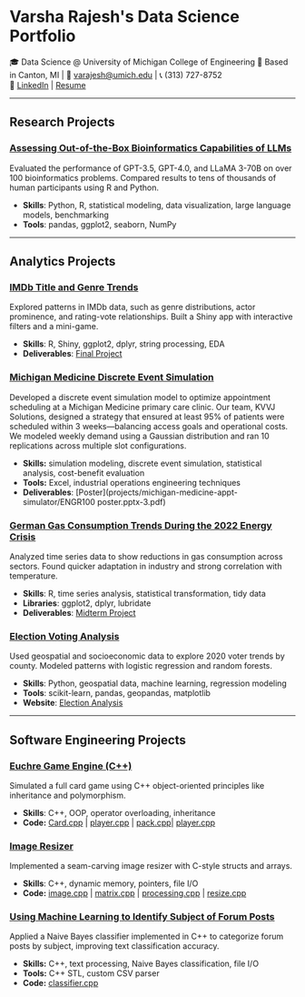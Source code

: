 # Varsha Rajesh's Data Science Portfolio

🎓 Data Science @ University of Michigan College of Engineering
📍 Based in Canton, MI | 📧 varajesh@umich.edu | 📞 (313) 727-8752  
🔗 [LinkedIn](https://www.linkedin.com/in/varsha-rajesh08) |  [Resume](projects/Varsha-Rajesh-Resume_.pdf)

---

## Research Projects

### [Assessing Out-of-the-Box Bioinformatics Capabilities of LLMs](projects/bioinformatics-llms/)
Evaluated the performance of GPT-3.5, GPT-4.0, and LLaMA 3-70B on over 100 bioinformatics problems. Compared results to tens of thousands of human participants using R and Python.

- **Skills**: Python, R, statistical modeling, data visualization, large language models, benchmarking  
- **Tools**: pandas, ggplot2, seaborn, NumPy

---

## Analytics Projects

### [IMDb Title and Genre Trends](projects/imdb-analysis/)
Explored patterns in IMDb data, such as genre distributions, actor prominence, and rating-vote relationships. Built a Shiny app with interactive filters and a mini-game.

- **Skills**: R, Shiny, ggplot2, dplyr, string processing, EDA  
- **Deliverables**: [Final Project](projects/imdb-analysis/imdb.pdf) 

### [Michigan Medicine Discrete Event Simulation](projects/michigan-medicine-appt-simulator)
Developed a discrete event simulation model to optimize appointment scheduling at a Michigan Medicine primary care clinic. Our team, KVVJ Solutions, designed a strategy that ensured at least 95% of patients were scheduled within 3 weeks—balancing access goals and operational costs. We modeled weekly demand using a Gaussian distribution and ran 10 replications across multiple slot configurations.

- **Skills:** simulation modeling, discrete event simulation, statistical analysis, cost-benefit evaluation
- **Tools:** Excel, industrial operations engineering techniques
- **Deliverables**: [Poster](projects/michigan-medicine-appt-simulator/ENGR100 poster.pptx-3.pdf) 

### [German Gas Consumption Trends During the 2022 Energy Crisis](projects/german-gas/)
Analyzed time series data to show reductions in gas consumption across sectors. Found quicker adaptation in industry and strong correlation with temperature.

- **Skills**: R, time series analysis, statistical transformation, tidy data  
- **Libraries**: ggplot2, dplyr, lubridate
- **Deliverables**: [Midterm Project](projects/german-gas/gas.pdf) 

### [Election Voting Analysis](https://carteradamski.github.io/Election-Voting-Analysis/)
Used geospatial and socioeconomic data to explore 2020 voter trends by county. Modeled patterns with logistic regression and random forests.

- **Skills**: Python, geospatial data, machine learning, regression modeling  
- **Tools**: scikit-learn, pandas, geopandas, matplotlib
- **Website**: [Election Analysis](https://carteradamski.github.io/Election-Voting-Analysis/)

---

## Software Engineering Projects

### [Euchre Game Engine (C++)](projects/euchre/)
Simulated a full card game using C++ object-oriented principles like inheritance and polymorphism.

- **Skills**: C++, OOP, operator overloading, inheritance  
- **Code:** [Card.cpp](projects/euchre/card.cpp) | [player.cpp](projects/euchre/player.cpp) | [pack.cpp](projects/euchre/pack.cpp)| [player.cpp](projects/euchre/player.cpp)

### [Image Resizer](projects/image-resizer/)
Implemented a seam-carving image resizer with C-style structs and arrays.

- **Skills**: C++, dynamic memory, pointers, file I/O  
- **Code:** [image.cpp](projects/image-resizer/image.cpp) | [matrix.cpp](projects/image-resizer/matrix.cpp) | [processing.cpp](projects/image-resizer/processing.cpp) | [resize.cpp](projects/image-resizer/resize.cpp) 

### [Using Machine Learning to Identify Subject of Forum Posts](projects/forum-post-subject/)
Applied a Naive Bayes classifier implemented in C++ to categorize forum posts by subject, improving text classification accuracy.

- **Skills:** C++, text processing, Naive Bayes classification, file I/O  
- **Tools:** C++ STL, custom CSV parser
- **Code:** [classifier.cpp](projects/forum-post-subject/classifier.cpp)

